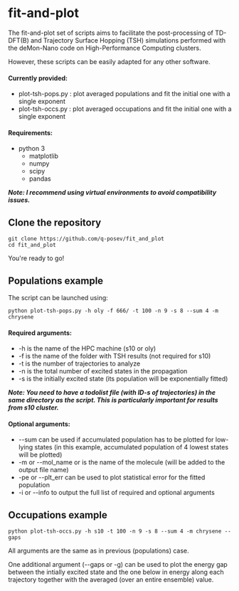 # fit-and-plot

The fit-and-plot set of scripts aims to facilitate the post-processing of TD-DFT(B) and Trajectory Surface Hopping (TSH) simulations
performed with the deMon-Nano code on High-Performance Computing clusters. 

However, these scripts can be easily adapted for any other software.

#### Currently provided:

- plot-tsh-pops.py : plot averaged populations and fit the initial one with a single exponent
- plot-tsh-occs.py : plot averaged occupations and fit the initial one with a single exponent 

#### Requirements:
- python 3
  - matplotlib
  - numpy
  - scipy
  - pandas

_**Note: I recommend using virtual environments to avoid compatibility issues.**_

## Clone the repository

```
git clone https://github.com/q-posev/fit_and_plot
cd fit_and_plot
```

You're ready to go!

## Populations example

The script can be launched using:

```
python plot-tsh-pops.py -h oly -f 666/ -t 100 -n 9 -s 8 --sum 4 -m chrysene
```

#### Required arguments:
- -h is the name of the HPC machine (s10 or oly)
- -f is the name of the folder with TSH results (not required for s10)
- -t is the number of trajectories to analyze 
- -n is the total number of excited states in the propagation
- -s is the initially excited state (its population will be exponentially fitted)

_**Note: You need to have a todolist file (with ID-s of trajectories) in the same directory as the script. This is particularly important for results from s10 cluster.**_

#### Optional arguments:
- --sum can be used if accumulated population has to be plotted for low-lying states (in this example, accumulated population of 4 lowest states will be plotted)
- -m or --mol_name or  is the name of the molecule (will be added to the output file name)
- -pe or --plt_err can be used to plot statistical error for the fitted population
- -i or --info to output the full list of required and optional arguments

## Occupations example

```
python plot-tsh-occs.py -h s10 -t 100 -n 9 -s 8 --sum 4 -m chrysene --gaps
```

All arguments are the same as in previous (populations) case. 

One additional argument (--gaps or -g) can be used to plot the energy gap 
between the intially excited state and the one below in energy 
along each trajectory together with the averaged (over an entire ensemble) value.

